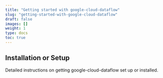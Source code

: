 ```yaml
---
title: "Getting started with google-cloud-dataflow"
slug: "getting-started-with-google-cloud-dataflow"
draft: false
images: []
weight: 1
type: docs
toc: true
---
```


## Installation or Setup
Detailed instructions on getting google-cloud-dataflow set up or installed.

